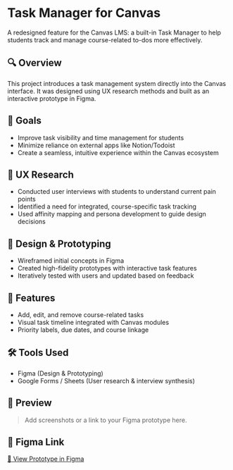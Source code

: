 # Task Manager for Canvas

A redesigned feature for the Canvas LMS: a built-in Task Manager to help students track and manage course-related to-dos more effectively.

## 🔍 Overview

This project introduces a task management system directly into the Canvas interface. It was designed using UX research methods and built as an interactive prototype in Figma.

## 🎯 Goals

- Improve task visibility and time management for students
- Minimize reliance on external apps like Notion/Todoist
- Create a seamless, intuitive experience within the Canvas ecosystem

## 🧠 UX Research

- Conducted user interviews with students to understand current pain points
- Identified a need for integrated, course-specific task tracking
- Used affinity mapping and persona development to guide design decisions

## 🎨 Design & Prototyping

- Wireframed initial concepts in Figma
- Created high-fidelity prototypes with interactive task features
- Iteratively tested with users and updated based on feedback

## 📂 Features

- Add, edit, and remove course-related tasks
- Visual task timeline integrated with Canvas modules
- Priority labels, due dates, and course linkage

## 🛠️ Tools Used

- Figma (Design & Prototyping)
- Google Forms / Sheets (User research & interview synthesis)

## 📸 Preview

> Add screenshots or a link to your Figma prototype here.

## 📎 Figma Link

[🔗 View Prototype in Figma](https://www.figma.com/design/qPy1d2oEV75PPFCPaIBSRF/Pilates-Princesses-Project-3-Wireframes-and-Prototypes?node-id=0-1&t=5uHkAjsBntNFizDY-1)  

